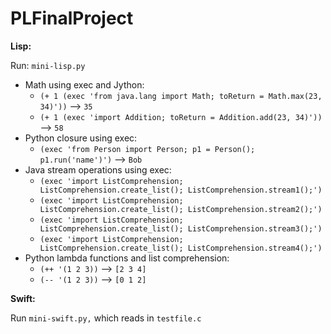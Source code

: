 # PLFinalProject

**Lisp:**

Run: `mini-lisp.py`
* Math using exec and Jython:
  * `(+ 1 (exec 'from java.lang import Math; toReturn = Math.max(23, 34)'))` --> `35`
  * `(+ 1 (exec 'import Addition; toReturn = Addition.add(23, 34)'))` --> `58`
* Python closure using exec:
  * `(exec 'from Person import Person; p1 = Person(); p1.run('name')')` --> `Bob`
* Java stream operations using exec:
  * `(exec 'import ListComprehension; ListComprehension.create_list(); ListComprehension.stream1();')`
  * `(exec 'import ListComprehension; ListComprehension.create_list(); ListComprehension.stream2();')`
  * `(exec 'import ListComprehension; ListComprehension.create_list(); ListComprehension.stream3();')`
  * `(exec 'import ListComprehension; ListComprehension.create_list(); ListComprehension.stream4();')`
* Python lambda functions and list comprehension:
  * `(++ '(1 2 3))` --> `[2 3 4]`
  * `(-- '(1 2 3))` --> `[0 1 2]`


**Swift:**

Run `mini-swift.py,` which reads in `testfile.c`



